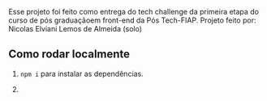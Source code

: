 Esse projeto foi feito como entrega do tech challenge da primeira etapa do curso de pós graduaçãoem front-end da  Pós Tech-FIAP. Projeto feito por: Nicolas Elviani Lemos de Almeida (solo)

## Como rodar localmente

1. `npm i` para instalar as dependências.

2. 